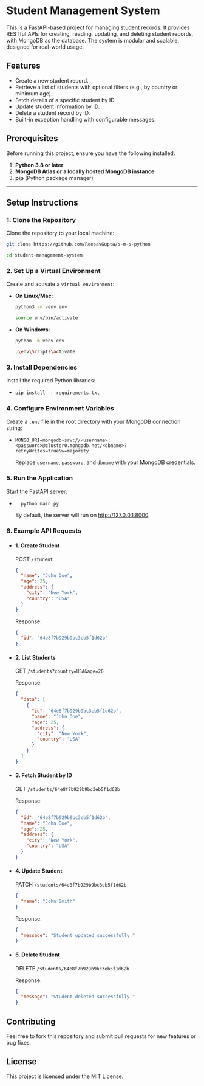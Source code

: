 # **Student Management System**

This is a FastAPI-based project for managing student records. It provides RESTful APIs for creating, reading, updating, and deleting student records, with MongoDB as the database. The system is modular and scalable, designed for real-world usage.

## **Features**

- Create a new student record.
- Retrieve a list of students with optional filters (e.g., by country or minimum age).
- Fetch details of a specific student by ID.
- Update student information by ID.
- Delete a student record by ID.
- Built-in exception handling with configurable messages.

## **Prerequisites**

Before running this project, ensure you have the following installed:

1. **Python 3.8 or later**
2. **MongoDB Atlas or a locally hosted MongoDB instance**
3. **pip** (Python package manager)

---

## **Setup Instructions**

### **1. Clone the Repository**

Clone the repository to your local machine:

```bash
git clone https://github.com/ReesavGupta/s-m-s-python

cd student-management-system
```

### **2. Set Up a Virtual Environment**

Create and activate a `virtual environment`:

- **On Linux/Mac**:

  ```bash
  python3 -m venv env

  source env/bin/activate
  ```

- **On Windows**:

  ```bash
  python -m venv env

  .\env\Scripts\activate
  ```

### **3. Install Dependencies**

Install the required Python libraries:

- ```bash
  pip install -r requirements.txt
  ```

### **4. Configure Environment Variables**

Create a `.env` file in the root directory with your MongoDB connection string:

- ```env
  MONGO_URI=mongodb+srv://<username>:<password>@cluster0.mongodb.net/<dbname>?retryWrites=true&w=majority
  ```
  Replace `username`, `password`, and `dbname` with your MongoDB credentials.

### **5. Run the Application**

Start the FastAPI server:

- ```bash
    python main.py
  ```
  By default, the server will run on http://127.0.0.1:8000.

### **6. Example API Requests**

- #### 1. Create Student

  POST `/student`

  ```json
  {
    "name": "John Doe",
    "age": 25,
    "address": {
      "city": "New York",
      "country": "USA"
    }
  }
  ```

  Response:

  ```json
  {
    "id": "64e8f7b929b9bc3eb5f1d62b"
  }
  ```

- #### 2. List Students

  GET `/students?country=USA&age=20`

  Response:

  ```json
  {
    "data": [
      {
        "id": "64e8f7b929b9bc3eb5f1d62b",
        "name": "John Doe",
        "age": 25,
        "address": {
          "city": "New York",
          "country": "USA"
        }
      }
    ]
  }
  ```

- #### 3. Fetch Student by ID

  GET `/students/64e8f7b929b9bc3eb5f1d62b`

  Response:

  ```json
  {
    "id": "64e8f7b929b9bc3eb5f1d62b",
    "name": "John Doe",
    "age": 25,
    "address": {
      "city": "New York",
      "country": "USA"
    }
  }
  ```

- #### 4. Update Student

  PATCH `/students/64e8f7b929b9bc3eb5f1d62b`

  ```json
  {
    "name": "John Smith"
  }
  ```

  Response:

  ```json
  {
    "message": "Student updated successfully."
  }
  ```

- #### 5. Delete Student

  DELETE `/students/64e8f7b929b9bc3eb5f1d62b`

  Response:

  ```json
  {
    "message": "Student deleted successfully."
  }
  ```

## Contributing

Feel free to fork this repository and submit pull requests for new features or bug fixes.

## License

This project is licensed under the MIT License.
